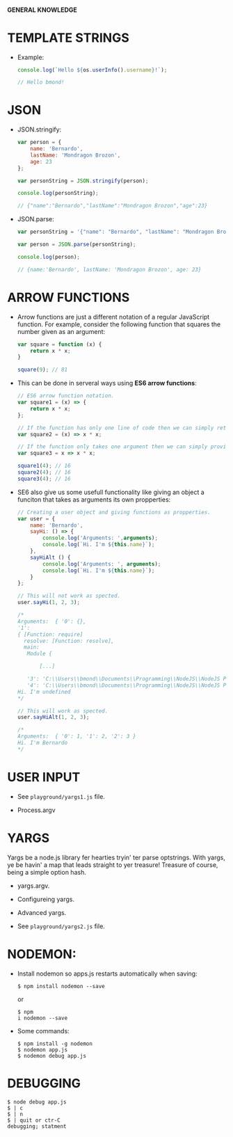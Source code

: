 #### GENERAL KNOWLEDGE

# TEMPLATE STRINGS
 - Example: 
    ```javascript
    console.log(`Hello ${os.userInfo().username}!`);

    // Hello bmond!
    ```

# JSON
 - JSON.stringify:
    ```javascript
    var person = {
        name: 'Bernardo',
        lastName: 'Mondragon Brozon',
        age: 23
    };
    
    var personString = JSON.stringify(person);
    
    console.log(personString);
    
    // {"name":"Bernardo","lastName":"Mondragon Brozon","age":23}
    ```

 - JSON.parse:
    ```javascript
    var personString = '{"name": "Bernardo", "lastName": "Mondragon Brozon", "age": 23}';
    
    var person = JSON.parse(personString);
    
    console.log(person);
    
    // {name:'Bernardo', lastName: 'Mondragon Brozon', age: 23}
    ```

# ARROW FUNCTIONS
 - Arrow functions are just a different notation of a regular JavaScript function. For example, consider the following function that squares the number given as an argument: 
    ```javascript
    var square = function (x) {
        return x * x;
    }

    square(9); // 81
    ```
 - This can be done in serveral ways using **ES6 arrow functions**:
    ```javascript
    // ES6 arrow function notation.
    var square1 = (x) => {
        return x * x;
    };

    // If the function has only one line of code then we can simply return the value by pointing at it.
    var square2 = (x) => x * x;

    // If the function only takes one argument then we can simply provide the argument with no braces.  
    var square3 = x => x * x;
    
    square1(4); // 16
    square2(4); // 16
    square3(4); // 16
    ```
 - SE6 also give us some usefull functionality like giving an object a funciton that takes as arguments its own propperties:
    ```javascript
    // Creating a user object and giving functions as propperties.
    var user = {
        name: 'Bernardo',
        sayHi: () => {
            console.log('Arguments: ',arguments);
            console.log(`Hi. I'm ${this.name}`);
        },
        sayHiAlt () {
            console.log('Arguments: ', arguments);
            console.log(`Hi. I'm ${this.name}`);
        }
    };

    // This will not work as spected.
    user.sayHi(1, 2, 3);

    /*
    Arguments:  { '0': {},
    '1':
    { [Function: require]
      resolve: [Function: resolve],
      main:
       Module {

           [...]

       '3': 'C:\\Users\\bmond\\Documents\\Programming\\NodeJS\\NodeJS Practices\\NodeJS Practice 02 - Notes App\\playground\\arrow-function.js',
       '4': 'C:\\Users\\bmond\\Documents\\Programming\\NodeJS\\NodeJS Practices\\NodeJS Practice 02 - Notes App\\playground' }
    Hi. I'm undefined
    */

    // This will work as spected.
    user.sayHiAlt(1, 2, 3);

    /*
    Arguments:  { '0': 1, '1': 2, '2': 3 }
    Hi. I'm Bernardo
    */
    ```

# USER INPUT
 - See ```playground/yargs1.js``` file.

 - Process.argv
 
# YARGS
<p>Yargs be a node.js library fer hearties tryin' ter parse optstrings. With yargs, ye be havin' a map that leads straight to yer treasure! Treasure of course, being a simple option hash.</p>

 - yargs.argv.

 - Configureing yargs.

 - Advanced yargs.

 - See ```playground/yargs2.js``` file.

# NODEMON:
 - Install nodemon so apps.js restarts automatically when saving: <pre><code>$ npm install nodemon --save</code></pre>
 or <pre><code>$ npm i nodemon --save</code></pre> 
 
 - Some commands:
    ```
    $ npm install -g nodemon
    $ nodemon app.js
    $ nodemon debug app.js
    ```
# DEBUGGING
```
$ node debug app.js
$ | c
$ | n
$ | quit or ctr-C
debugging; statment
```